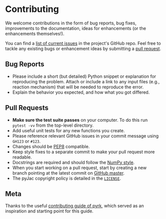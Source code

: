 # Contributing

We welcome contributions in the form of bug reports, bug fixes, improvements to the documentation, ideas for enhancements (or the enhancements themselves!).

You can find a [list of current issues](https://github.com/Niemeyer-Research-Group/ChemKED/issues) in the project's GitHub repo. Feel free to tackle any existing bugs or enhancement ideas by submitting a [pull request](https://github.com/Niemeyer-Research-Group/ChemKED/pulls).

## Bug Reports

 * Please include a short (but detailed) Python snippet or explanation for reproducing the problem. Attach or include a link to any input files (e.g., reaction mechanism) that will be needed to reproduce the error.
 * Explain the behavior you expected, and how what you got differed.

## Pull Requests

 * **Make sure the test suite passes** on your computer. To do this run `pytest -vv` from the top-level directory.
 * Add useful unit tests for any new functions you create.
 * Please reference relevant GitHub issues in your commit message using `GH123` or `#123`.
 * Changes should be [PEP8](http://www.python.org/dev/peps/pep-0008/) compatible.
 * Keep style fixes to a separate commit to make your pull request more readable.
 * Docstrings are required and should follow the [NumPy style](http://sphinxcontrib-napoleon.readthedocs.io/en/latest/example_numpy.html#example-numpy).
 * When you start working on a pull request, start by creating a new branch pointing at the latest commit on [GitHub master](https://github.com/Niemeyer-Research-Group/ChemKED/tree/master).
 * The pyJac copyright policy is detailed in the [`LICENSE`](https://github.com/Niemeyer-Research-Group/ChemKED/blob/master/LICENSE).

## Meta

Thanks to the useful [contributing guide of pyrk](https://github.com/pyrk/pyrk/blob/master/CONTRIBUTING.md), which served as an inspiration and starting point for this guide.
